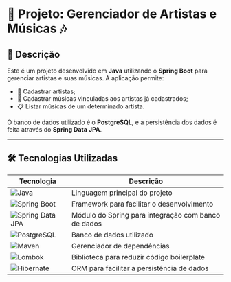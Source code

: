 # 🎵 Projeto: Gerenciador de Artistas e Músicas 🎶

## 📌 Descrição
Este é um projeto desenvolvido em **Java** utilizando o **Spring Boot** para gerenciar artistas e suas músicas. A aplicação permite:

- 📌 Cadastrar artistas;
- 🎼 Cadastrar músicas vinculadas aos artistas já cadastrados;
- 📋 Listar músicas de um determinado artista.

O banco de dados utilizado é o **PostgreSQL**, e a persistência dos dados é feita através do **Spring Data JPA**.

---
## 🛠 Tecnologias Utilizadas

| Tecnologia     | Descrição |
|---------------|------------|
| ![Java](https://img.shields.io/badge/Java-ED8B00?style=for-the-badge&logo=java&logoColor=white) | Linguagem principal do projeto |
| ![Spring Boot](https://img.shields.io/badge/Spring_Boot-6DB33F?style=for-the-badge&logo=spring-boot&logoColor=white) | Framework para facilitar o desenvolvimento |
| ![Spring Data JPA](https://img.shields.io/badge/Spring%20Data%20JPA-6DB33F?style=for-the-badge&logo=spring&logoColor=white) | Módulo do Spring para integração com banco de dados |
| ![PostgreSQL](https://img.shields.io/badge/PostgreSQL-336791?style=for-the-badge&logo=postgresql&logoColor=white) | Banco de dados utilizado |
| ![Maven](https://img.shields.io/badge/Apache%20Maven-C71A36?style=for-the-badge&logo=apache-maven&logoColor=white) | Gerenciador de dependências |
| ![Lombok](https://img.shields.io/badge/Lombok-CA4245?style=for-the-badge&logo=lombok&logoColor=white) | Biblioteca para reduzir código boilerplate |
| ![Hibernate](https://img.shields.io/badge/Hibernate-59666C?style=for-the-badge&logo=hibernate&logoColor=white) | ORM para facilitar a persistência de dados |